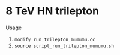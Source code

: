 8 TeV HN trilepton
====

Usage

1. `modify run_trilepton_mumumu.cc`
2. `source script_run_trilepton_mumumu.sh`
